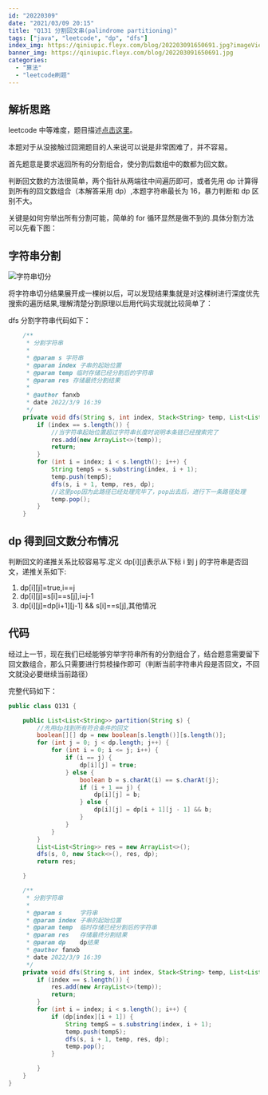 ```yaml
---
id: "20220309"
date: "2021/03/09 20:15"
title: "Q131 分割回文串(palindrome partitioning)"
tags: ["java", "leetcode", "dp", "dfs"]
index_img: https://qiniupic.fleyx.com/blog/202203091650691.jpg?imageView2/2/w/200
banner_img: https://qiniupic.fleyx.com/blog/202203091650691.jpg
categories:
  - "算法"
  - "leetcode刷题"
---
```


## 解析思路

leetcode 中等难度，题目描述[点击这里](https://leetcode-cn.com/problems/palindrome-partitioning/)。

本题对于从没接触过回溯题目的人来说可以说是非常困难了，并不容易。

首先题意是要求返回所有的分割组合，使分割后数组中的数都为回文数。

判断回文数的方法很简单，两个指针从两端往中间遍历即可，或者先用 dp 计算得到所有的回文数组合（本解答采用 dp）,本题字符串最长为 16，暴力判断和 dp 区别不大。

关键是如何穷举出所有分割可能，简单的 for 循环显然是做不到的.具体分割方法可以先看下图：

## 字符串分割

![字符串切分](https://qiniupic.fleyx.com/blog/202203091632195.png)

将字符串切分结果展开成一棵树以后，可以发现结果集就是对这棵树进行深度优先搜索的遍历结果,理解清楚分割原理以后用代码实现就比较简单了：

dfs 分割字符串代码如下：

```java
	/**
     * 分割字符串
     *
     * @param s 字符串
     * @param index 子串的起始位置
     * @param temp 临时存储已经分割后的字符串
     * @param res 存储最终分割结果
     *
     * @author fanxb
     * date 2022/3/9 16:39
     */
    private void dfs(String s, int index, Stack<String> temp, List<List<String>> res ) {
        if (index == s.length()) {
			//当字符串起始位置超过字符串长度时说明本条链已经搜索完了
            res.add(new ArrayList<>(temp));
            return;
        }
        for (int i = index; i < s.length(); i++) {
            String tempS = s.substring(index, i + 1);
            temp.push(tempS);
            dfs(s, i + 1, temp, res, dp);
			//这里pop因为此路径已经处理完毕了，pop出去后，进行下一条路径处理
            temp.pop();
        }
    }

```

## dp 得到回文数分布情况

判断回文的递推关系比较容易写.定义 dp[i][j]表示从下标 i 到 j 的字符串是否回文，递推关系如下:

1. dp[i][j]=true,i==j
2. dp[i][j]=s[i]==s[j],i=j-1
3. dp[i][j]=dp[i+1][j-1] && s[i]==s[j],其他情况

## 代码

经过上一节，现在我们已经能够穷举字符串所有的分割组合了，结合题意需要留下回文数组合，那么只需要进行剪枝操作即可（判断当前字符串片段是否回文，不回文就没必要继续当前路径）

完整代码如下：

```java
public class Q131 {

    public List<List<String>> partition(String s) {
        //先用dp找到所有符合条件的回文
        boolean[][] dp = new boolean[s.length()][s.length()];
        for (int j = 0; j < dp.length; j++) {
            for (int i = 0; i <= j; i++) {
                if (i == j) {
                    dp[i][j] = true;
                } else {
                    boolean b = s.charAt(i) == s.charAt(j);
                    if (i + 1 == j) {
                        dp[i][j] = b;
                    } else {
                        dp[i][j] = dp[i + 1][j - 1] && b;
                    }
                }
            }
        }
        List<List<String>> res = new ArrayList<>();
        dfs(s, 0, new Stack<>(), res, dp);
        return res;

    }

    /**
     * 分割字符串
     *
     * @param s     字符串
     * @param index 子串的起始位置
     * @param temp  临时存储已经分割后的字符串
     * @param res   存储最终分割结果
     * @param dp    dp结果
     * @author fanxb
     * date 2022/3/9 16:39
     */
    private void dfs(String s, int index, Stack<String> temp, List<List<String>> res, boolean[][] dp) {
        if (index == s.length()) {
            res.add(new ArrayList<>(temp));
            return;
        }
        for (int i = index; i < s.length(); i++) {
            if (dp[index][i + 1]) {
                String tempS = s.substring(index, i + 1);
                temp.push(tempS);
                dfs(s, i + 1, temp, res, dp);
                temp.pop();
            }

        }
    }
}
```
